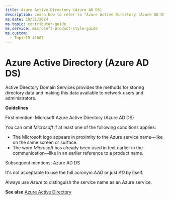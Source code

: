 ```yaml
---
title: Azure Active Directory (Azure AD DS)
description: Learn how to refer to "Azure Active Directory (Azure AD DS)" in your content.
ms.date: 10/31/2024
ms.topic: contributor-guide
ms.service: microsoft-product-style-guide
ms.custom:
  - TopicID 41007
---
```



# Azure Active Directory (Azure AD DS)

Active Directory Domain Services provides the methods for storing directory data and making this data available to network users and administrators.

**Guidelines**

First mention: Microsoft Azure Active Directory (Azure AD DS)

You can omit *Microsoft* if at least one of the following conditions applies:

- The Microsoft logo appears in proximity to the Azure service name—like on the same screen or surface.
- The word *Microsoft* has already been used in text earlier in the communication—like in an earlier reference to a product name.

Subsequent mentions: Azure AD DS

It's not acceptable to use the full acronym *AAD* or just *AD* by itself.

Always use *Azure* to distinguish the service name as an Azure service.

**See also** [Azure Active Directory](~\a_z_names_terms\a\azure-active-directory.md)

